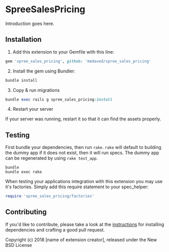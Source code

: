 # SpreeSalesPricing

Introduction goes here.

## Installation

1. Add this extension to your Gemfile with this line:
  ```ruby
  gem 'spree_sales_pricing', github: 'medaved/spree_sales_pricing'
  ```

2. Install the gem using Bundler:
  ```ruby
  bundle install
  ```

3. Copy & run migrations
  ```ruby
  bundle exec rails g spree_sales_pricing:install
  ```

4. Restart your server

  If your server was running, restart it so that it can find the assets properly.

## Testing

First bundle your dependencies, then run `rake`. `rake` will default to building the dummy app if it does not exist, then it will run specs. The dummy app can be regenerated by using `rake test_app`.

```shell
bundle
bundle exec rake
```

When testing your applications integration with this extension you may use it's factories.
Simply add this require statement to your spec_helper:

```ruby
require 'spree_sales_pricing/factories'
```


## Contributing

If you'd like to contribute, please take a look at the
[instructions](CONTRIBUTING.md) for installing dependencies and crafting a good
pull request.

Copyright (c) 2018 [name of extension creator], released under the New BSD License
